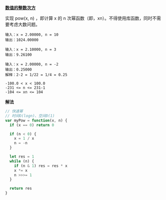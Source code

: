 **[数值的整数次方](https://leetcode-cn.com/problems/shu-zhi-de-zheng-shu-ci-fang-lcof/)**

实现 pow(x, n) ，即计算 x 的 n 次幂函数（即，xn）。不得使用库函数，同时不需要考虑大数问题。

```
输入：x = 2.00000, n = 10
输出：1024.00000

输入：x = 2.10000, n = 3
输出：9.26100

输入：x = 2.00000, n = -2
输出：0.25000
解释：2-2 = 1/22 = 1/4 = 0.25

-100.0 < x < 100.0
-231 <= n <= 231-1
-104 <= xn <= 104
```

**解法**
``` js
// 快速幂
// 时间O(logn)、空间O(1)
var myPow = function(x, n) {
  if (x == 0) return 0

  if (n < 0) {
    x = 1 / x
    n = -n
  }

  let res = 1
  while (n) {
    if (n & 1) res = res * x
    x *= x
    n >>>= 1
  }

  return res
}
```